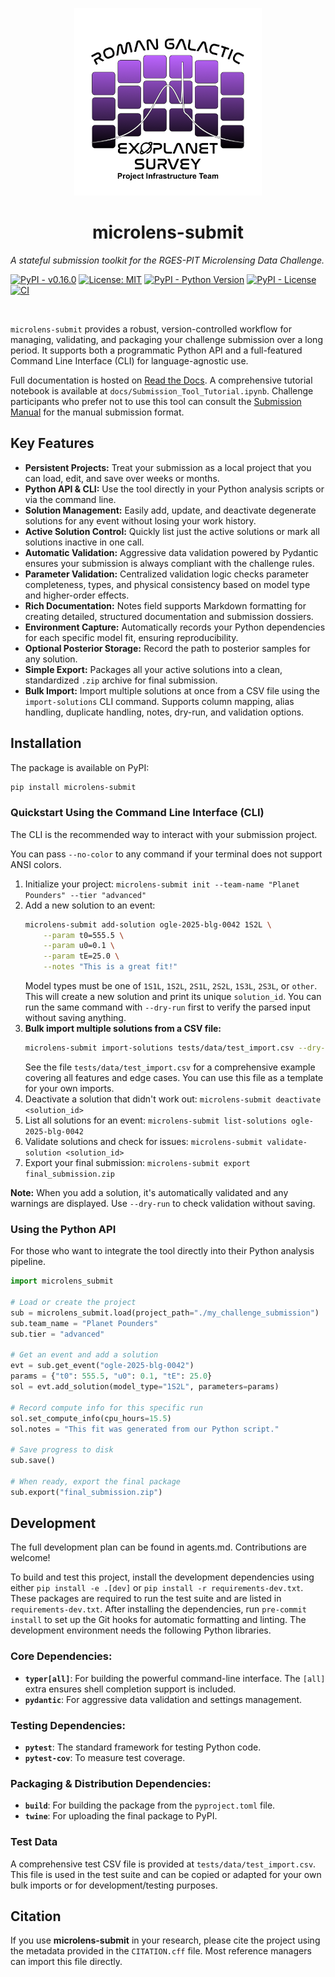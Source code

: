 <p align="center">
  <a href="https://github.com/AmberLee2427/microlens-submit">
    <img src="./microlens_submit/assets/rges-pit_logo.png" alt="logo" width="300"/>
  </a>
</p>

<h1 align="center">microlens-submit</h1>

*A stateful submission toolkit for the RGES-PIT Microlensing Data Challenge.*

[![PyPI - v0.16.0](https://img.shields.io/pypi/v/microlens-submit.svg)](https://pypi.org/project/microlens-submit/)
[![License: MIT](https://img.shields.io/badge/License-MIT-yellow.svg)](https://opensource.org/licenses/MIT)
[![PyPI - Python Version](https://img.shields.io/pypi/pyversions/microlens-submit.svg)](https://pypi.org/project/microlens-submit/)
[![PyPI - License](https://img.shields.io/pypi/l/microlens-submit.svg)](https://pypi.org/project/microlens-submit/)
[![CI](https://github.com/AmberLee2427/microlens-submit/actions/workflows/ci.yml/badge.svg)](https://github.com/AmberLee2427/microlens-submit/actions/workflows/ci.yml)

<br>

`microlens-submit` provides a robust, version-controlled workflow for managing, validating, and packaging your challenge submission over a long period. It supports both a programmatic Python API and a full-featured Command Line Interface (CLI) for language-agnostic use.

Full documentation is hosted on [Read the Docs](https://microlens-submit.readthedocs.io/en/latest/). A comprehensive tutorial notebook is available at `docs/Submission_Tool_Tutorial.ipynb`. Challenge participants who prefer not to use this tool can consult the [Submission Manual](https://microlens-submit.readthedocs.io/en/latest/submission_manual.html) for the manual submission format.

## Key Features

* **Persistent Projects:** Treat your submission as a local project that you can load, edit, and save over weeks or months.
* **Python API & CLI:** Use the tool directly in your Python analysis scripts or via the command line.
* **Solution Management:** Easily add, update, and deactivate degenerate solutions for any event without losing your work history.
* **Active Solution Control:** Quickly list just the active solutions or mark
  all solutions inactive in one call.
* **Automatic Validation:** Aggressive data validation powered by Pydantic ensures your submission is always compliant with the challenge rules.
* **Parameter Validation:** Centralized validation logic checks parameter completeness, types, and physical consistency based on model type and higher-order effects.
* **Rich Documentation:** Notes field supports Markdown formatting for creating detailed, structured documentation and submission dossiers.
* **Environment Capture:** Automatically records your Python dependencies for each specific model fit, ensuring reproducibility.
* **Optional Posterior Storage:** Record the path to posterior samples for any solution.
* **Simple Export:** Packages all your active solutions into a clean, standardized `.zip` archive for final submission.
* **Bulk Import:** Import multiple solutions at once from a CSV file using the `import-solutions` CLI command. Supports column mapping, alias handling, duplicate handling, notes, dry-run, and validation options.

## Installation

The package is available on PyPI:

```bash
pip install microlens-submit
```

### Quickstart Using the Command Line Interface (CLI)

The CLI is the recommended way to interact with your submission project.

You can pass ``--no-color`` to any command if your terminal does not support ANSI colors.

1. Initialize your project: `microlens-submit init --team-name "Planet Pounders" --tier "advanced"`
2. Add a new solution to an event:
   ```bash
   microlens-submit add-solution ogle-2025-blg-0042 1S2L \
       --param t0=555.5 \
       --param u0=0.1 \
       --param tE=25.0 \
       --notes "This is a great fit!"
   ```
   Model types must be one of `1S1L`, `1S2L`, `2S1L`, `2S2L`, `1S3L`, `2S3L`, or `other`.
   This will create a new solution and print its unique `solution_id`.
   You can run the same command with `--dry-run` first to verify the
   parsed input without saving anything.
3. **Bulk import multiple solutions from a CSV file:**
   ```bash
   microlens-submit import-solutions tests/data/test_import.csv --dry-run
   ```
   See the file `tests/data/test_import.csv` for a comprehensive example covering all features and edge cases. You can use this file as a template for your own imports.
4. Deactivate a solution that didn't work out: `microlens-submit deactivate <solution_id>`
5. List all solutions for an event: `microlens-submit list-solutions ogle-2025-blg-0042`
6. Validate solutions and check for issues: `microlens-submit validate-solution <solution_id>`
7. Export your final submission: `microlens-submit export final_submission.zip`

**Note:** When you add a solution, it's automatically validated and any warnings are displayed. Use `--dry-run` to check validation without saving.

### Using the Python API

For those who want to integrate the tool directly into their Python analysis pipeline.

```python
import microlens_submit

# Load or create the project
sub = microlens_submit.load(project_path="./my_challenge_submission")
sub.team_name = "Planet Pounders"
sub.tier = "advanced"

# Get an event and add a solution
evt = sub.get_event("ogle-2025-blg-0042")
params = {"t0": 555.5, "u0": 0.1, "tE": 25.0}
sol = evt.add_solution(model_type="1S2L", parameters=params)

# Record compute info for this specific run
sol.set_compute_info(cpu_hours=15.5)
sol.notes = "This fit was generated from our Python script."

# Save progress to disk
sub.save()

# When ready, export the final package
sub.export("final_submission.zip")
```

## Development

The full development plan can be found in agents.md. Contributions are welcome!

To build and test this project, install the development dependencies using either `pip install -e .[dev]` or `pip install -r requirements-dev.txt`. These packages are required to run the test suite and are listed in `requirements-dev.txt`.
After installing the dependencies, run `pre-commit install` to set up the Git hooks for automatic formatting and linting. The development environment needs the following Python libraries.

### Core Dependencies:
* **`typer[all]`**: For building the powerful command-line interface. The `[all]` extra ensures shell completion support is included.
* **`pydantic`**: For aggressive data validation and settings management.

### Testing Dependencies:
* **`pytest`**: The standard framework for testing Python code.
* **`pytest-cov`**: To measure test coverage.

### Packaging & Distribution Dependencies:
* **`build`**: For building the package from the `pyproject.toml` file.
* **`twine`**: For uploading the final package to PyPI.

### Test Data

A comprehensive test CSV file is provided at `tests/data/test_import.csv`. This file is used in the test suite and can be copied or adapted for your own bulk imports or for development/testing purposes.

## Citation

If you use **microlens-submit** in your research, please cite the project using
the metadata provided in the `CITATION.cff` file. Most reference managers can
import this file directly.
